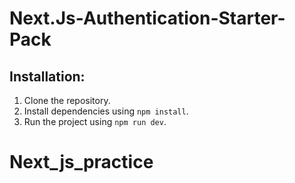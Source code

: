 # Next.Js-Authentication-Starter-Pack

## Installation:

1. Clone the repository.
2. Install dependencies using `npm install`.
3. Run the project using `npm run dev`.
# Next_js_practice
